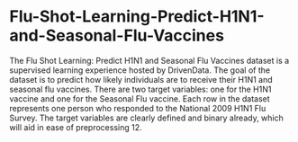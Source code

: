 ﻿# Flu-Shot-Learning-Predict-H1N1-and-Seasonal-Flu-Vaccines

The Flu Shot Learning: Predict H1N1 and Seasonal Flu Vaccines dataset is a supervised learning experience hosted by DrivenData. The goal of the dataset is to predict how likely individuals are to receive their H1N1 and seasonal flu vaccines. There are two target variables: one for the H1N1 vaccine and one for the Seasonal Flu vaccine. Each row in the dataset represents one person who responded to the National 2009 H1N1 Flu Survey. The target variables are clearly defined and binary already, which will aid in ease of preprocessing 12.
